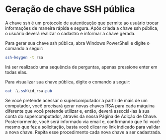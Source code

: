
# Geração de chave SSH pública

A chave ssh é um protocolo de autenticação que permite ao usuário trocar informações de maneira rápida e segura. Após criada a chave ssh pública, o usuário deverá realizar o cadastro e informar a chave gerada.

Para gerar sua chave ssh pública, abra Windows PowerShell e digite o comando a seguir:

```bash
ssh-keygen -t rsa
```

Irá ser realizado uma sequência de perguntas, apenas pressione enter em todas elas.

Para visualizar sua chave pública, digite o comando a seguir:

```ps1
cat .\.ssh\id_rsa.pub
```

Se você pretende acessar o supercomputador a partir de mais de um computador, você precisará gerar novas chaves RSA para cada máquina diferente que você pretende utilizar e, então, deverá associá-las à sua conta do supercomputador, através da nossa Página de Adição de Chave. Posteriormente, você será informado via email e, confirmando que foi você mesmo que fez a solicitação, basta você clicar no link indicado para validar a nova chave. Repita esse procedimento cada nova chave a ser cadastrada.
